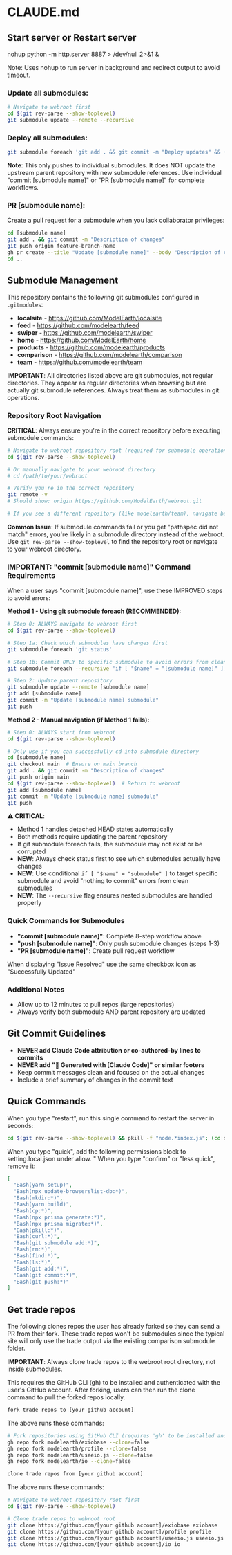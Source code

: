 # CLAUDE.md

## Start server or Restart server

nohup python -m http.server 8887 > /dev/null 2>&1 &

Note: Uses nohup to run server in background and redirect output to avoid timeout.

### Update all submodules:
```bash
# Navigate to webroot first
cd $(git rev-parse --show-toplevel)
git submodule update --remote --recursive
```

### Deploy all submodules:
```bash
git submodule foreach 'git add . && git commit -m "Deploy updates" && (git push origin main || git push origin master)'
```
**Note**: This only pushes to individual submodules. It does NOT update the upstream parent repository with new submodule references. Use individual "commit [submodule name]" or "PR [submodule name]" for complete workflows.

### PR [submodule name]:
Create a pull request for a submodule when you lack collaborator privileges:
```bash
cd [submodule name]
git add . && git commit -m "Description of changes"
git push origin feature-branch-name
gh pr create --title "Update [submodule name]" --body "Description of changes"
cd ..
```

## Submodule Management

This repository contains the following git submodules configured in `.gitmodules`:
- **localsite** - https://github.com/ModelEarth/localsite
- **feed** - https://github.com/modelearth/feed  
- **swiper** - https://github.com/modelearth/swiper
- **home** - https://github.com/ModelEarth/home
- **products** - https://github.com/modelearth/products
- **comparison** - https://github.com/modelearth/comparison
- **team** - https://github.com/modelearth/team

**IMPORTANT**: All directories listed above are git submodules, not regular directories. They appear as regular directories when browsing but are actually git submodule references. Always treat them as submodules in git operations.

### Repository Root Navigation
**CRITICAL**: Always ensure you're in the correct repository before executing submodule commands:

```bash
# Navigate to webroot repository root (required for submodule operations)
cd $(git rev-parse --show-toplevel)

# Or manually navigate to your webroot directory
# cd /path/to/your/webroot

# Verify you're in the correct repository
git remote -v
# Should show: origin https://github.com/ModelEarth/webroot.git

# If you see a different repository (like modelearth/team), navigate back to webroot first
```

**Common Issue**: If submodule commands fail or you get "pathspec did not match" errors, you're likely in a submodule directory instead of the webroot. Use `git rev-parse --show-toplevel` to find the repository root or navigate to your webroot directory.

### IMPORTANT: "commit [submodule name]" Command Requirements
When a user says "commit [submodule name]", use these IMPROVED steps to avoid errors:

**Method 1 - Using git submodule foreach (RECOMMENDED):**
```bash
# Step 0: ALWAYS navigate to webroot first
cd $(git rev-parse --show-toplevel)

# Step 1a: Check which submodules have changes first
git submodule foreach 'git status'

# Step 1b: Commit ONLY to specific submodule to avoid errors from clean submodules
git submodule foreach --recursive 'if [ "$name" = "[submodule name]" ]; then git add . && git commit -m "Description of changes" && git push origin HEAD:main; fi'

# Step 2: Update parent repository 
git submodule update --remote [submodule name]
git add [submodule name] 
git commit -m "Update [submodule name] submodule"
git push
```

**Method 2 - Manual navigation (if Method 1 fails):**
```bash
# Step 0: ALWAYS start from webroot
cd $(git rev-parse --show-toplevel)

# Only use if you can successfully cd into submodule directory
cd [submodule name]
git checkout main  # Ensure on main branch
git add . && git commit -m "Description of changes"
git push origin main
cd $(git rev-parse --show-toplevel)  # Return to webroot
git add [submodule name]
git commit -m "Update [submodule name] submodule" 
git push
```

**⚠️ CRITICAL**: 
- Method 1 handles detached HEAD states automatically
- Both methods require updating the parent repository
- If git submodule foreach fails, the submodule may not exist or be corrupted
- **NEW**: Always check status first to see which submodules actually have changes
- **NEW**: Use conditional `if [ "$name" = "submodule" ]` to target specific submodule and avoid "nothing to commit" errors from clean submodules
- **NEW**: The `--recursive` flag ensures nested submodules are handled properly

### Quick Commands for Submodules
- **"commit [submodule name]"**: Complete 8-step workflow above
- **"push [submodule name]"**: Only push submodule changes (steps 1-3)
- **"PR [submodule name]"**: Create pull request workflow

When displaying "Issue Resolved" use the same checkbox icon as "Successfully Updated"

### Additional Notes
- Allow up to 12 minutes to pull repos (large repositories)
- Always verify both submodule AND parent repository are updated

## Git Commit Guidelines
- **NEVER add Claude Code attribution or co-authored-by lines to commits**
- **NEVER add "🤖 Generated with [Claude Code]" or similar footers**
- Keep commit messages clean and focused on the actual changes
- Include a brief summary of changes in the commit text

## Quick Commands

When you type "restart", run this single command to restart the server in seconds:
```bash
cd $(git rev-parse --show-toplevel) && pkill -f "node.*index.js"; (cd server && NODE_ENV=production nohup node index.js > /dev/null 2>&1 &)
```

When you type "quick", add the following permissions block to setting.local.json under allow. "
When you type "confirm" or "less quick", remove it:
```json
[
  "Bash(yarn setup)",
  "Bash(npx update-browserslist-db:*)",
  "Bash(mkdir:*)",
  "Bash(yarn build)",
  "Bash(cp:*)",
  "Bash(npx prisma generate:*)",
  "Bash(npx prisma migrate:*)",
  "Bash(pkill:*)",
  "Bash(curl:*)",
  "Bash(git submodule add:*)",
  "Bash(rm:*)",
  "Bash(find:*)",
  "Bash(ls:*)",
  "Bash(git add:*)",
  "Bash(git commit:*)",
  "Bash(git push:*)"
]
```

## Get trade repos

The following clones repos the user has already forked so they can send a PR from their fork. These trade repos won't be submodules since the typical site will only use the trade output via the existing comparison submodule folder.

**IMPORTANT**: Always clone trade repos to the webroot root directory, not inside submodules.

This requires the GitHub CLI (gh) to be installed and authenticated with the user's GitHub account. After forking, users can then run the clone command to pull the forked repos locally.

```bash
fork trade repos to [your github account]
```

The above runs these commands:
```bash
# Fork repositories using GitHub CLI (requires 'gh' to be installed and authenticated)
gh repo fork modelearth/exiobase --clone=false
gh repo fork modelearth/profile --clone=false
gh repo fork modelearth/useeio.js --clone=false
gh repo fork modelearth/io --clone=false
```

```bash
clone trade repos from [your github account]
```

The above runs these commands:
```bash
# Navigate to webroot repository root first
cd $(git rev-parse --show-toplevel)

# Clone trade repos to webroot root
git clone https://github.com/[your github account]/exiobase exiobase
git clone https://github.com/[your github account]/profile profile
git clone https://github.com/[your github account]/useeio.js useeio.js
git clone https://github.com/[your github account]/io io
```
